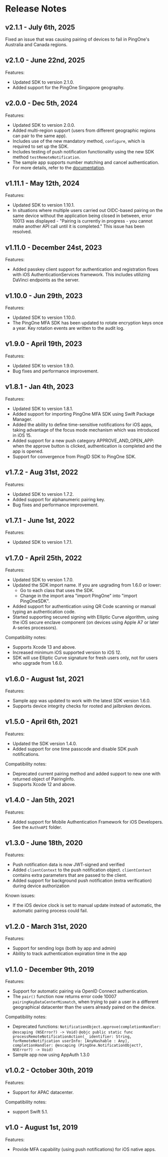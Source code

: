 # Release Notes

## v2.1.1 - July 6th, 2025
Fixed an issue that was causing pairing of devices to fail in PingOne's Australia and Canada regions.

## v2.1.0 - June 22nd, 2025
Features:

- Updated SDK to version 2.1.0.
- Added support for the PingOne Singapore geography.

## v2.0.0 - Dec 5th, 2024
Features:

- Updated SDK to version 2.0.0.
- Added multi-region support (users from different geographic regions can pair to the same app).
- Includes use of the new mandatory method, `configure`, which is required to set up the SDK.
- Includes testing of push notification functionality using the new SDK method `testRemoteNotification`.
- The sample app supports number matching and cancel authentication. For more details, refer to the [documentation](https://github.com/pingidentity/pingone-mobile-sdk-ios/blob/main/release-notes.md).

## v1.11.1 - May 12th, 2024
Features:

- Updated SDK to version 1.10.1.
- In situations where multiple users carried out OIDC-based pairing on the same device without the application being closed in between, error 10013 was displayed - "Pairing is currently in progress - you cannot make another API call until it is completed." This issue has been resolved.

## v1.11.0 - December 24st, 2023
Features:

- Added passkey client support for authentication and registration flows with iOS AuthenticationServices framework. This includes utilizing DaVinci endpoints as the server.

## v1.10.0 - Jun 29th, 2023
Features:

- Updated SDK to version 1.10.0.
- The PingOne MFA SDK has been updated to rotate encryption keys once a year. Key rotation events are written to the audit log.

## v1.9.0 - April 19th, 2023
Features:

- Updated SDK to version 1.9.0.
- Bug fixes and performance improvement.

## v1.8.1 - Jan 4th, 2023
Features:

- Updated SDK to version 1.8.1.
- Added support for importing PingOne MFA SDK using Swift Package Manager.
- Added the ability to define time-sensitive notifications for iOS apps, taking advantage of the focus mode mechanism which was introduced in iOS 15.
- Added support for a new push category APPROVE_AND_OPEN_APP: when the approve button is clicked, authentication is completed and the app is opened.
- Support for convergence from PingID SDK to PingOne SDK.

## v1.7.2 - Aug 31st, 2022
Features:
 
- Updated SDK to version 1.7.2.
- Added support for alphanumeric pairing key.
- Bug fixes and performance improvement.

## v1.7.1 - June 1st, 2022
Features:
 
- Updated SDK to version 1.7.1.

## v1.7.0 - April 25th, 2022
Features:
 
- Updated SDK to version 1.7.0.
- Updated the SDK import name.
    If you are upgrading from 1.6.0 or lower:
    - Go to each class that uses the SDK.
    - Change in the import area "import PingOne" into "import PingOneSDK".
- Added support for authentication using QR Code scanning or manual typing an authentication code.
- Started supporting secured signing with Elliptic Curve algorithm, using the iOS secure enclave component (on devices using Apple A7 or later A-series processors).
 
Compatibility notes:
 
- Supports Xcode 13 and above.
- Increased minimum iOS supported version to iOS 12.
- SDK will use Elliptic Curve signature for fresh users only, not for users who upgrade from 1.6.0.

## v1.6.0 - August 1st, 2021
Features:

- Sample app was updated to work with the latest SDK version 1.6.0.
- Supports device integrity checks for rooted and jailbroken devices.

## v1.5.0 - April 6th, 2021
Features:

- Updated the SDK version 1.4.0.
- Added support for one time passcode and disable SDK push notifications.

Compatibility notes:

- Deprecated current pairing method and added support to new one with returned object of PairingInfo. 
- Supports Xcode 12 and above.

## v1.4.0 - Jan 5th, 2021
Features:

- Added support for Mobile Authentication Framework for iOS Developers. See the `AuthnAPI` folder.

## v1.3.0 - June 18th, 2020
Features:

- Push notification data is now JWT-signed and verified
- Added `clientContext` to the push notification object. `clientContext` contains extra parameters that are passed to the client.
- Added support for background push notification (extra verification) during device authorization

Known issues:

- If the iOS device clock is set to manual update instead of automatic, the automatic pairing process could fail.

## v1.2.0 - March 31st, 2020
Features:

- Support for sending logs (both by app and admin)
- Ability to track authentication expiration time in the app

## v1.1.0 - December 9th, 2019
Features:

- Support for automatic pairing via OpenID Connect authentication.
- The `pair()` function now returns error code 10007 `pairingKeyDataCenterMismatch`, when trying to pair a user in a different geographical datacenter than the users already paired on the device.

Compatibility notes:

- Deprecated functions: `NotificationObject.approve(completionHandler: @escaping (NSError?) -> Void)`
      `@objc public static func processRemoteNotificationAction(_ identifier: String, forRemoteNotification userInfo: [AnyHashable : Any], completionHandler: @escaping (PingOne.NotificationObject?, NSError?) -> Void)`
- Sample app now using AppAuth 1.3.0

## v1.0.2 - October 30th, 2019
Features:
- Support for APAC datacenter.

Compatibility notes:
- support Swift 5.1.


## v1.0 - August 1st, 2019
Features:
- Provide MFA capability (using push notifications) for iOS native apps.
